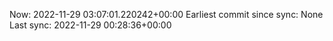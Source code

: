 Now: 2022-11-29 03:07:01.220242+00:00 Earliest commit since sync: None Last sync: 2022-11-29 00:28:36+00:00

